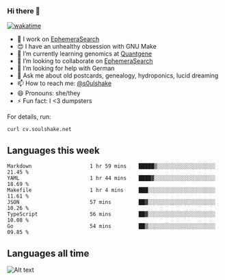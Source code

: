 ### Hi there 👋

[![wakatime](https://wakatime.com/badge/user/08339702-a231-40c4-8838-d449bd2ff951.svg)](https://wakatime.com/@08339702-a231-40c4-8838-d449bd2ff951)

<!--
**soulshake/soulshake** is a ✨ _special_ ✨ repository because its `README.md` (this file) appears on your GitHub profile.

Here are some ideas to get you started:

- 🔭 I’m currently working on ...
- 🌱 I’m currently learning ...
- 👯 I’m looking to collaborate on ...
- 🤔 I’m looking for help with ...
- 💬 Ask me about ...
- 📫 How to reach me: ...
- 😄 Pronouns: ...
- ⚡ Fun fact: ...
-->


- 🔭 I work on [EphemeraSearch](https://www.ephemerasearch.com/)
- 😍 I have an unhealthy obsession with GNU Make
- :dna: I’m currently learning genomics at [Quantgene](https://www.quantgene.com/)
- 👯 I’m looking to collaborate on [EphemeraSearch](https://www.ephemerasearch.com/)
- 🤔 I’m looking for help with German
- 💬 Ask me about old postcards, genealogy, hydroponics, lucid dreaming
- 📫 How to reach me: [@s0ulshake](https://twitter.com/soulshake)
- 😄 Pronouns: she/they
- ⚡ Fun fact: I <3 dumpsters

For details, run:

```
curl cv.soulshake.net
```

## Languages this week

<!--START_SECTION:waka-->

```text
Markdown                   1 hr 59 mins    █████▒░░░░░░░░░░░░░░░░░░░   21.45 %
YAML                       1 hr 44 mins    ████▓░░░░░░░░░░░░░░░░░░░░   18.69 %
Makefile                   1 hr 4 mins     ███░░░░░░░░░░░░░░░░░░░░░░   11.61 %
JSON                       57 mins         ██▓░░░░░░░░░░░░░░░░░░░░░░   10.26 %
TypeScript                 56 mins         ██▓░░░░░░░░░░░░░░░░░░░░░░   10.08 %
Go                         54 mins         ██▒░░░░░░░░░░░░░░░░░░░░░░   09.85 %
```

<!--END_SECTION:waka-->

## Languages all time
![Alt text](https://wakatime.com/share/@aj/6aa10b67-a5e9-4fb1-acaf-8692f4385172.svg)
